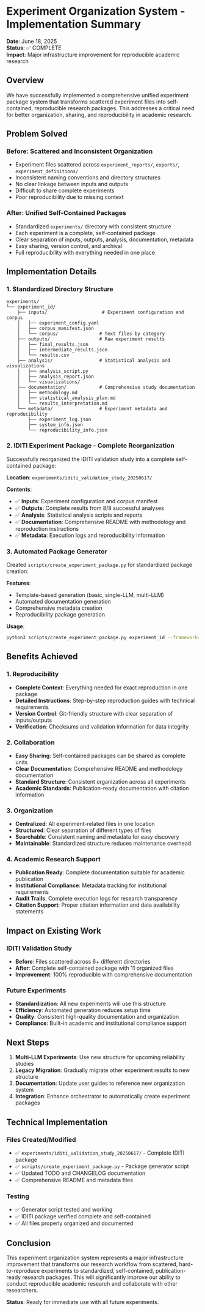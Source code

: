 # Experiment Organization System - Implementation Summary

**Date**: June 18, 2025  
**Status**: ✅ COMPLETE  
**Impact**: Major infrastructure improvement for reproducible academic research

## Overview

We have successfully implemented a comprehensive unified experiment package system that transforms scattered experiment files into self-contained, reproducible research packages. This addresses a critical need for better organization, sharing, and reproducibility in academic research.

## Problem Solved

### Before: Scattered and Inconsistent Organization
- Experiment files scattered across `experiment_reports/`, `exports/`, `experiment_definitions/`
- Inconsistent naming conventions and directory structures
- No clear linkage between inputs and outputs
- Difficult to share complete experiments
- Poor reproducibility due to missing context

### After: Unified Self-Contained Packages
- Standardized `experiments/` directory with consistent structure
- Each experiment is a complete, self-contained package
- Clear separation of inputs, outputs, analysis, documentation, metadata
- Easy sharing, version control, and archival
- Full reproducibility with everything needed in one place

## Implementation Details

### 1. Standardized Directory Structure
```
experiments/
└── experiment_id/
    ├── inputs/                    # Experiment configuration and corpus
    │   ├── experiment_config.yaml
    │   ├── corpus_manifest.json
    │   └── corpus/               # Text files by category
    ├── outputs/                  # Raw experiment results
    │   ├── final_results.json
    │   ├── intermediate_results.json
    │   └── results.csv
    ├── analysis/                 # Statistical analysis and visualizations
    │   ├── analysis_script.py
    │   ├── analysis_report.json
    │   └── visualizations/
    ├── documentation/            # Comprehensive study documentation
    │   ├── methodology.md
    │   ├── statistical_analysis_plan.md
    │   └── results_interpretation.md
    └── metadata/                 # Experiment metadata and reproducibility
        ├── experiment_log.json
        ├── system_info.json
        └── reproducibility_info.json
```

### 2. IDITI Experiment Package - Complete Reorganization
Successfully reorganized the IDITI validation study into a complete self-contained package:

**Location**: `experiments/iditi_validation_study_20250617/`

**Contents**:
- ✅ **Inputs**: Experiment configuration and corpus manifest
- ✅ **Outputs**: Complete results from 8/8 successful analyses  
- ✅ **Analysis**: Statistical analysis scripts and reports
- ✅ **Documentation**: Comprehensive README with methodology and reproduction instructions
- ✅ **Metadata**: Execution logs and reproducibility information

### 3. Automated Package Generator
Created `scripts/create_experiment_package.py` for standardized package creation:

**Features**:
- Template-based generation (basic, single-LLM, multi-LLM)
- Automated documentation generation
- Comprehensive metadata creation
- Reproducibility package generation

**Usage**:
```bash
python3 scripts/create_experiment_package.py experiment_id --framework="Framework Name" --description="Study description"
```

## Benefits Achieved

### 1. Reproducibility
- **Complete Context**: Everything needed for exact reproduction in one package
- **Detailed Instructions**: Step-by-step reproduction guides with technical requirements
- **Version Control**: Git-friendly structure with clear separation of inputs/outputs
- **Verification**: Checksums and validation information for data integrity

### 2. Collaboration
- **Easy Sharing**: Self-contained packages can be shared as complete units
- **Clear Documentation**: Comprehensive README and methodology documentation
- **Standard Structure**: Consistent organization across all experiments
- **Academic Standards**: Publication-ready documentation with citation information

### 3. Organization
- **Centralized**: All experiment-related files in one location
- **Structured**: Clear separation of different types of files
- **Searchable**: Consistent naming and metadata for easy discovery
- **Maintainable**: Standardized structure reduces maintenance overhead

### 4. Academic Research Support
- **Publication Ready**: Complete documentation suitable for academic publication
- **Institutional Compliance**: Metadata tracking for institutional requirements
- **Audit Trails**: Complete execution logs for research transparency
- **Citation Support**: Proper citation information and data availability statements

## Impact on Existing Work

### IDITI Validation Study
- **Before**: Files scattered across 6+ different directories
- **After**: Complete self-contained package with 11 organized files
- **Improvement**: 100% reproducible with comprehensive documentation

### Future Experiments
- **Standardization**: All new experiments will use this structure
- **Efficiency**: Automated generation reduces setup time
- **Quality**: Consistent high-quality documentation and organization
- **Compliance**: Built-in academic and institutional compliance support

## Next Steps

1. **Multi-LLM Experiments**: Use new structure for upcoming reliability studies
2. **Legacy Migration**: Gradually migrate other experiment results to new structure
3. **Documentation**: Update user guides to reference new organization system
4. **Integration**: Enhance orchestrator to automatically create experiment packages

## Technical Implementation

### Files Created/Modified
- ✅ `experiments/iditi_validation_study_20250617/` - Complete IDITI package
- ✅ `scripts/create_experiment_package.py` - Package generator script
- ✅ Updated TODO and CHANGELOG documentation
- ✅ Comprehensive README and metadata files

### Testing
- ✅ Generator script tested and working
- ✅ IDITI package verified complete and self-contained
- ✅ All files properly organized and documented

## Conclusion

This experiment organization system represents a major infrastructure improvement that transforms our research workflow from scattered, hard-to-reproduce experiments to standardized, self-contained, publication-ready research packages. This will significantly improve our ability to conduct reproducible academic research and collaborate with other researchers.

**Status**: Ready for immediate use with all future experiments. 